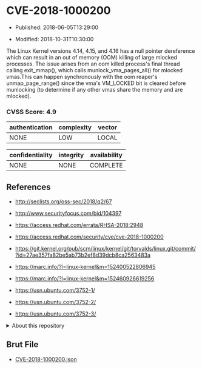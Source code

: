 # CVE-2018-1000200

- Published: 2018-06-05T13:29:00

- Modified: 2018-10-31T10:30:00

The Linux Kernel versions 4.14, 4.15, and 4.16 has a null pointer dereference which can result in an out of memory (OOM) killing of large mlocked processes. The issue arises from an oom killed process's final thread calling exit_mmap(), which calls munlock_vma_pages_all() for mlocked vmas.This can happen synchronously with the oom reaper's unmap_page_range() since the vma's VM_LOCKED bit is cleared before munlocking (to determine if any other vmas share the memory and are mlocked).

### CVSS Score: **4.9**

| authentication | complexity | vector |
| --- | --- | --- |
| NONE | LOW | LOCAL |

| confidentiality | integrity | availability |
| --- | --- | --- |
| NONE | NONE | COMPLETE |

## References

* http://seclists.org/oss-sec/2018/q2/67

* http://www.securityfocus.com/bid/104397

* https://access.redhat.com/errata/RHSA-2018:2948

* https://access.redhat.com/security/cve/cve-2018-1000200

* https://git.kernel.org/pub/scm/linux/kernel/git/torvalds/linux.git/commit/?id=27ae357fa82be5ab73b2ef8d39dcb8ca2563483a

* https://marc.info/?l=linux-kernel&m=152400522806945

* https://marc.info/?l=linux-kernel&m=152460926619256

* https://usn.ubuntu.com/3752-1/

* https://usn.ubuntu.com/3752-2/

* https://usn.ubuntu.com/3752-3/

<details>
<summary>About this repository</summary> 

  This repository is part of the project [Live Hack CVE](https://github.com/Live-Hack-CVE). Main website can be found [www.live-hack.org](https://www.live-hack.org) 
  
  Made by [Sn0wAlice](https://github.com/Sn0wAlice) for the people that care about security and need to have a feed of the latest CVEs. Hope you enjoy it, don't forget to star the repo and follow me on [Twitter](https://twitter.com/Sn0wAlice) and [Github](https://github.com/Sn0wAlice). And that is my [personnal website](https://www.alice-snow.me/)

  - [Home Page](https://github.com/Live-Hack-CVE)
  - [Framework](https://github.com/Live-Hack-CVE/cve-framework)
  - [CVE database](https://github.com/Live-Hack-CVE/full_database)
  - [Changelog](https://github.com/Live-Hack-CVE/Changelog)
</details>

## Brut File

* [CVE-2018-1000200.json](https://raw.githubusercontent.com/Live-Hack-CVE/full_database/main/cves/2018/CVE-2018-1000200.json)

